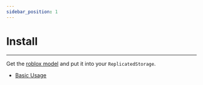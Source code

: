 ```yaml
---
sidebar_position: 1
---
```


# Install

---

Get the [roblox model](https://create.roblox.com/marketplace/asset/14292949504/Animations) and put it into your `ReplicatedStorage`.

- [Basic Usage](/docs/basic-usage.md)